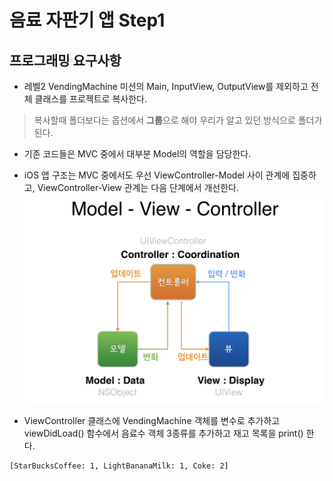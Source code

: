 # 음료 자판기 앱 Step1
## 프로그래밍 요구사항
* 레벨2 VendingMachine 미션의 Main, InputView, OutputView를 제외하고 전체 클래스를 프로젝트로 복사한다.
> 복사할때 폴더보다는 옵션에서 **그룹**으로 해야 우리가 알고 있던 방식으로 폴더가 된다.

* 기존 코드들은 MVC 중에서 대부분 Model의 역할을 담당한다.

* iOS 앱 구조는 MVC 중에서도 우선 ViewController-Model 사이 관계에 집중하고, ViewController-View 관계는 다음 단계에서 개선한다.
![MVC](./ScreenShot/vendingapp-MVC.png)

* ViewController 클래스에 VendingMachine 객체를 변수로 추가하고 viewDidLoad() 함수에서 음료수 객체 3종류를 추가하고 재고 목록을 print() 한다.
```
[StarBucksCoffee: 1, LightBananaMilk: 1, Coke: 2]
```